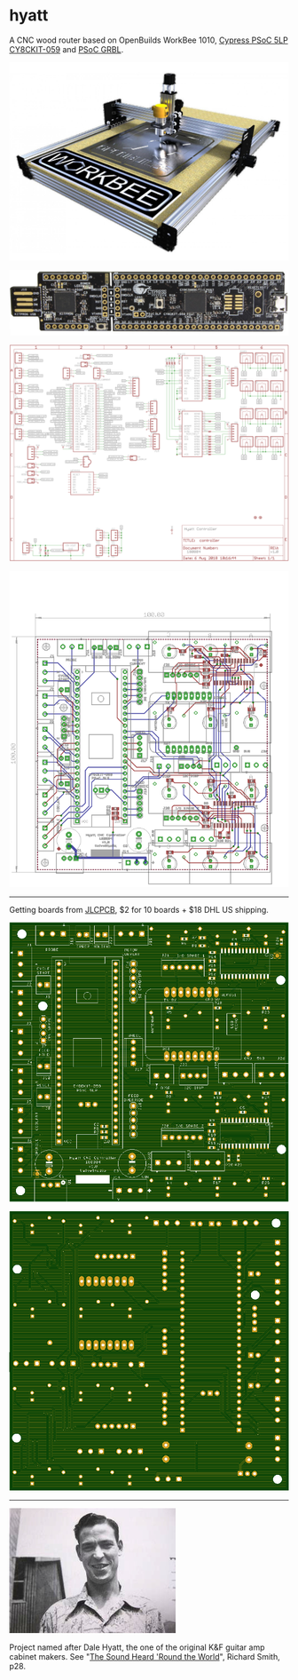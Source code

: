 # hyatt
A CNC wood router based on OpenBuilds WorkBee 1010, [Cypress PSoC 5LP CY8CKIT-059](http://www.cypress.com/documentation/development-kitsboards/cy8ckit-059-psoc-5lp-prototyping-kit-onboard-programmer-and) and [PSoC GRBL](https://github.com/bdring/Grbl_USB_Native). 

![WorkBee](images/workbee-cnc.jpg)

![cy8ckit](images/cy8ckit-059.jpg)

![schematic](images/schematic.png)

![board](images/board.png)

---

Getting boards from [JLCPCB](https://jlcpcb.com/), $2 for 10 boards + $18 DHL US shipping.

![PCB Component Side](images/hyatt-PCB-component-v1.0-180804.png)

![PCB Solder Side](images/hyatt-PCB-solder-v1.0-180804.png)

---

![Dale Hyatt](images/DaleHyatt.jpg)

Project named after Dale Hyatt, the one of the original K&F guitar amp cabinet makers. See "[The Sound Heard 'Round the World](https://www.halleonardbooks.com/product/viewproduct.action?itemid=332779 "Fender - The Sound Heard 'Round the World")", Richard Smith, p28. 

